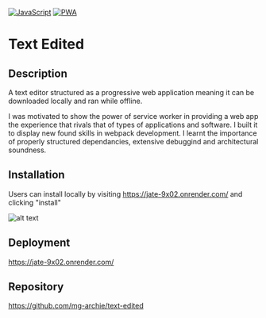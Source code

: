 
[![JavaScript](https://img.shields.io/badge/JavaScript-F7DF1E?style=for-the-badge&logo=javascript&logoColor=black)](https://developer.mozilla.org/en-US/docs/Web/JavaScript)
[![PWA](https://img.shields.io/badge/PWA-0056B3?style=for-the-badge&logo=google-chrome&logoColor=white)](https://developer.mozilla.org/en-US/docs/Web/Progressive_web_apps)

# Text Edited

## Description

A text editor structured as a progressive web application meaning it can be downloaded locally and ran while offline.

I was motivated to show the power of service worker in providing a web app the experience that rivals that of types of applications and software.  I built it to display new found skills in webpack development.  I learnt the importance of properly structured dependancies, extensive debuggind and architectural soundness. 

## Installation

Users can install locally by visiting https://jate-9x02.onrender.com/ and clicking "install"

![alt text](<Screenshot 2024-02-02 at 5.20.56 PM.png>)

## Deployment

https://jate-9x02.onrender.com/

## Repository

https://github.com/mg-archie/text-edited

